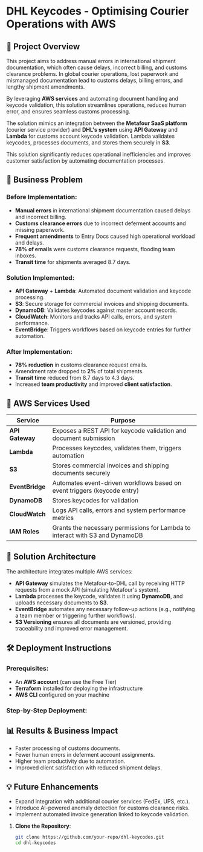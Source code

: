 # DHL Keycodes - Optimising Courier Operations with AWS

## 🚀 **Project Overview**
This project aims to address manual errors in international shipment documentation, which often cause delays, incorrect billing, and customs clearance problems. In global courier operations, lost paperwork and mismanaged documentation lead to customs delays, billing errors, and lengthy shipment amendments.

By leveraging **AWS services** and automating document handling and keycode validation, this solution streamlines operations, reduces human error, and ensures seamless customs processing.

The solution mimics an integration between the **Metafour SaaS platform** (courier service provider) and **DHL's system** using **API Gateway** and **Lambda** for customs account keycode validation. Lambda validates keycodes, processes documents, and stores them securely in **S3**.

This solution significantly reduces operational inefficiencies and improves customer satisfaction by automating documentation processes.

## 💼 **Business Problem**

### Before Implementation:
- **Manual errors** in international shipment documentation caused delays and incorrect billing.
- **Customs clearance errors** due to incorrect deferment accounts and missing paperwork.
- **Frequent amendments** to Entry Docs caused high operational workload and delays.
- **78% of emails** were customs clearance requests, flooding team inboxes.
- **Transit time** for shipments averaged 8.7 days.

### Solution Implemented:
- **API Gateway** + **Lambda**: Automated document validation and keycode processing.
- **S3**: Secure storage for commercial invoices and shipping documents.
- **DynamoDB**: Validates keycodes against master account records.
- **CloudWatch**: Monitors and tracks API calls, errors, and system performance.
- **EventBridge**: Triggers workflows based on keycode entries for further automation.

### After Implementation:
- **78% reduction** in customs clearance request emails.
- Amendment rate dropped to **2%** of total shipments.
- **Transit time** reduced from 8.7 days to 4.3 days.
- Increased **team productivity** and improved **client satisfaction**.


## 🔧 **AWS Services Used**
| **Service**         | **Purpose**                                                            |
|---------------------|------------------------------------------------------------------------|
| **API Gateway**      | Exposes a REST API for keycode validation and document submission       |
| **Lambda**           | Processes keycodes, validates them, triggers automation                 |
| **S3**               | Stores commercial invoices and shipping documents securely             |
| **EventBridge**      | Automates event-driven workflows based on event triggers (keycode entry) |
| **DynamoDB**         | Stores keycodes for validation                                         |
| **CloudWatch**       | Logs API calls, errors and system performance metrics                       |
| **IAM Roles**        | Grants the necessary permissions for Lambda to interact with S3 and DynamoDB |

## 🔑 **Solution Architecture**
The architecture integrates multiple AWS services:
- **API Gateway** simulates the Metafour-to-DHL call by receiving HTTP requests from a mock API (simulating Metafour's system).
- **Lambda** processes the keycode, validates it using **DynamoDB**, and uploads necessary documents to **S3**.
- **EventBridge** automates any necessary follow-up actions (e.g., notifying a team member or triggering further workflows).
- **S3 Versioning** ensures all documents are versioned, providing traceability and improved error management.

## 🛠 **Deployment Instructions**

### Prerequisites:
- An **AWS account** (can use the Free Tier)
- **Terraform** installed for deploying the infrastructure
- **AWS CLI** configured on your machine

### Step-by-Step Deployment:

## 📊 Results & Business Impact

- Faster processing of customs documents.
- Fewer human errors in deferment account assignments.
- Higher team productivity due to automation.
- Improved client satisfaction with reduced shipment delays.

## 💡 **Future Enhancements**
- Expand integration with additional courier services (FedEx, UPS, etc.).
- Introduce AI-powered anomaly detection for customs clearance risks.
- Implement automated invoice generation linked to keycode validation.
  
1. **Clone the Repository**:
   ```bash
   git clone https://github.com/your-repo/dhl-keycodes.git
   cd dhl-keycodes
